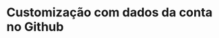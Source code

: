 <!-- https://storybook.skynexui.dev/?path=/story/introduction--page -->

<!-- https://gist.github.com/omariosouto/042d0bc179026a6a73b71b8122a9ea4b -->

# Customização com dados da conta no Github
<!-- https://api.github.com/users/medenirodrigues/followers -->